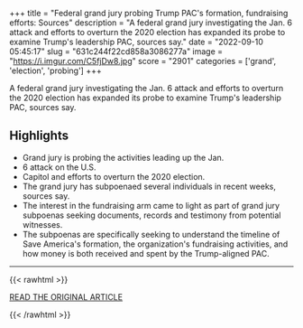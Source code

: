 +++
title = "Federal grand jury probing Trump PAC's formation, fundraising efforts: Sources"
description = "A federal grand jury investigating the Jan. 6 attack and efforts to overturn the 2020 election has expanded its probe to examine Trump's leadership PAC, sources say."
date = "2022-09-10 05:45:17"
slug = "631c244f22cd858a3086277a"
image = "https://i.imgur.com/C5fjDw8.jpg"
score = "2901"
categories = ['grand', 'election', 'probing']
+++

A federal grand jury investigating the Jan. 6 attack and efforts to overturn the 2020 election has expanded its probe to examine Trump's leadership PAC, sources say.

## Highlights

- Grand jury is probing the activities leading up the Jan.
- 6 attack on the U.S.
- Capitol and efforts to overturn the 2020 election.
- The grand jury has subpoenaed several individuals in recent weeks, sources say.
- The interest in the fundraising arm came to light as part of grand jury subpoenas seeking documents, records and testimony from potential witnesses.
- The subpoenas are specifically seeking to understand the timeline of Save America's formation, the organization's fundraising activities, and how money is both received and spent by the Trump-aligned PAC.

---

{{< rawhtml >}}
  <p class="article-category">
    <a target="_blank" href="https://abcnews.go.com/US/federal-grand-jury-probing-trump-pacs-formation-fundraising/story?id=89507528">READ THE ORIGINAL ARTICLE</a>
  </p>
{{< /rawhtml >}}
